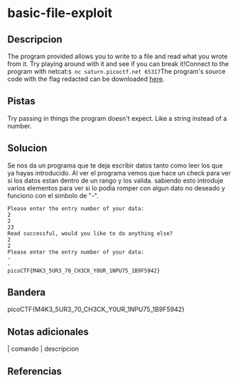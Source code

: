 
# basic-file-exploit

## Descripcion
The program provided allows you to write to a file and read what you wrote from it. Try playing around with it and see if you can break it!Connect to the program with netcat:`$ nc saturn.picoctf.net 65317`The program's source code with the flag redacted can be downloaded [here](https://artifacts.picoctf.net/c/139/program-redacted.c).
## Pistas
Try passing in things the program doesn't expect. Like a string instead of a number.
## Solucion
Se nos da un programa que te deja escribir datos tanto como leer los que ya hayas introducido. Al ver el programa vemos que hace un check para ver si los datos estan dentro de un rango y los valida. 
sabiendo esto introduje varios elementos para ver si lo podia romper con algun dato no deseado y funciono con el simbolo de "-".
```bash()
Please enter the entry number of your data:
2
2
23
Read successful, would you like to do anything else?
2
2
Please enter the entry number of your data:
-
-
picoCTF{M4K3_5UR3_70_CH3CK_Y0UR_1NPU75_1B9F5942}

```

## Bandera

picoCTF{M4K3_5UR3_70_CH3CK_Y0UR_1NPU75_1B9F5942}

## Notas adicionales

| comando | descripcion

## Referencias
